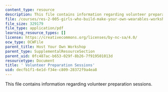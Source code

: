 ```yaml
---
content_type: resource
description: This file contains information regarding volunteer preparation sessions.
file: /courses/res-2-005-girls-who-build-make-your-own-wearables-workshop-spring-2015/decfb1f16e1df34ec80928372f9a4ea8_MITRES_2_005S15_Prep.pdf
file_size: 329179
file_type: application/pdf
learning_resource_types: []
license: https://creativecommons.org/licenses/by-nc-sa/4.0/
ocw_type: OCWFile
parent_title: Host Your Own Workshop
parent_type: SupplementalResourceSection
parent_uid: 0fc487ac-b653-029f-8b26-7f919501013d
resourcetype: Document
title: ' Volunteer Preparation Sessions'
uid: decfb1f1-6e1d-f34e-c809-28372f9a4ea8
---
```

This file contains information regarding volunteer preparation sessions.